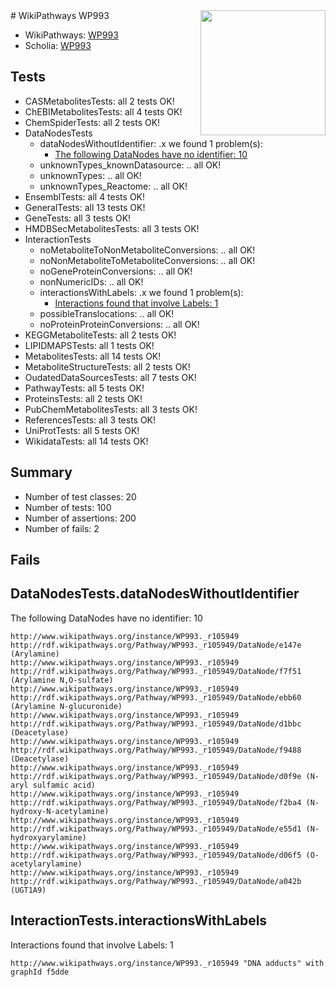 <img style="float: right; width: 200px" src="https://upload.wikimedia.org/wikipedia/commons/thumb/8/83/Wplogo_with_text_500.png/640px-Wplogo_with_text_500.png" />
# WikiPathways WP993

* WikiPathways: [WP993](https://identifiers.org/wikipathways:WP993)
* Scholia: [WP993](https://scholia.toolforge.org/wikipathways/WP993)
## Tests
* CASMetabolitesTests: all 2 tests OK!
* ChEBIMetabolitesTests: all 4 tests OK!
* ChemSpiderTests: all 2 tests OK!
* DataNodesTests
    * dataNodesWithoutIdentifier: .x we found 1 problem(s):
        * [The following DataNodes have no identifier: 10](#8792c490)
    * unknownTypes_knownDatasource: .. all OK!
    * unknownTypes: .. all OK!
    * unknownTypes_Reactome: .. all OK!
* EnsemblTests: all 4 tests OK!
* GeneralTests: all 13 tests OK!
* GeneTests: all 3 tests OK!
* HMDBSecMetabolitesTests: all 3 tests OK!
* InteractionTests
    * noMetaboliteToNonMetaboliteConversions: .. all OK!
    * noNonMetaboliteToMetaboliteConversions: .. all OK!
    * noGeneProteinConversions: .. all OK!
    * nonNumericIDs: .. all OK!
    * interactionsWithLabels: .x we found 1 problem(s):
        * [Interactions found that involve Labels: 1](#630d2678)
    * possibleTranslocations: .. all OK!
    * noProteinProteinConversions: .. all OK!
* KEGGMetaboliteTests: all 2 tests OK!
* LIPIDMAPSTests: all 1 tests OK!
* MetabolitesTests: all 14 tests OK!
* MetaboliteStructureTests: all 2 tests OK!
* OudatedDataSourcesTests: all 7 tests OK!
* PathwayTests: all 5 tests OK!
* ProteinsTests: all 2 tests OK!
* PubChemMetabolitesTests: all 3 tests OK!
* ReferencesTests: all 3 tests OK!
* UniProtTests: all 5 tests OK!
* WikidataTests: all 14 tests OK!


## Summary

* Number of test classes: 20
* Number of tests: 100
* Number of assertions: 200
* Number of fails: 2

## Fails

<a name="8792c490" />

## DataNodesTests.dataNodesWithoutIdentifier

The following DataNodes have no identifier: 10
```
http://www.wikipathways.org/instance/WP993._r105949 http://rdf.wikipathways.org/Pathway/WP993._r105949/DataNode/e147e (Arylamine)
http://www.wikipathways.org/instance/WP993._r105949 http://rdf.wikipathways.org/Pathway/WP993._r105949/DataNode/f7f51 (Arylamine N,O-sulfate)
http://www.wikipathways.org/instance/WP993._r105949 http://rdf.wikipathways.org/Pathway/WP993._r105949/DataNode/ebb60 (Arylamine N-glucuronide)
http://www.wikipathways.org/instance/WP993._r105949 http://rdf.wikipathways.org/Pathway/WP993._r105949/DataNode/d1bbc (Deacetylase)
http://www.wikipathways.org/instance/WP993._r105949 http://rdf.wikipathways.org/Pathway/WP993._r105949/DataNode/f9488 (Deacetylase)
http://www.wikipathways.org/instance/WP993._r105949 http://rdf.wikipathways.org/Pathway/WP993._r105949/DataNode/d0f9e (N-aryl sulfamic acid)
http://www.wikipathways.org/instance/WP993._r105949 http://rdf.wikipathways.org/Pathway/WP993._r105949/DataNode/f2ba4 (N-hydroxy-N-acetylamine)
http://www.wikipathways.org/instance/WP993._r105949 http://rdf.wikipathways.org/Pathway/WP993._r105949/DataNode/e55d1 (N-hydroxyarylamine)
http://www.wikipathways.org/instance/WP993._r105949 http://rdf.wikipathways.org/Pathway/WP993._r105949/DataNode/d06f5 (O-acetylarylamine)
http://www.wikipathways.org/instance/WP993._r105949 http://rdf.wikipathways.org/Pathway/WP993._r105949/DataNode/a042b (UGT1A9)
```

<a name="630d2678" />

## InteractionTests.interactionsWithLabels

Interactions found that involve Labels: 1
```
http://www.wikipathways.org/instance/WP993._r105949 "DNA adducts" with graphId f5dde
```

